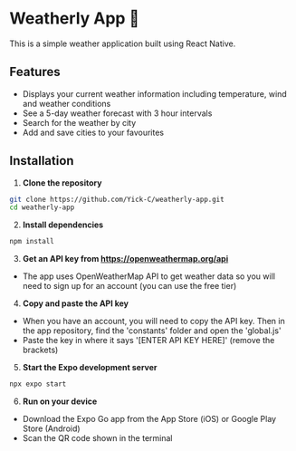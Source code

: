 # Weatherly App 👋
This is a simple weather application built using React Native.

## Features

- Displays your current weather information including temperature, wind and weather conditions
- See a 5-day weather forecast with 3 hour intervals
- Search for the weather by city
- Add and save cities to your favourites

## Installation

1. **Clone the repository**
```bash
git clone https://github.com/Yick-C/weatherly-app.git
cd weatherly-app
```

2. **Install dependencies**
```bash
npm install
```

3. **Get an API key from https://openweathermap.org/api**
- The app uses OpenWeatherMap API to get weather data so you will need to sign up for an account (you can use the free tier)

4. **Copy and paste the API key**
- When you have an account, you will need to copy the API key. Then in the app repository, find the 'constants' folder and open the 'global.js'
- Paste the key in where it says '[ENTER API KEY HERE]' (remove the brackets)

5. **Start the Expo development server**
```bash
npx expo start
```

6. **Run on your device**
- Download the Expo Go app from the App Store (iOS) or Google Play Store (Android)
- Scan the QR code shown in the terminal 